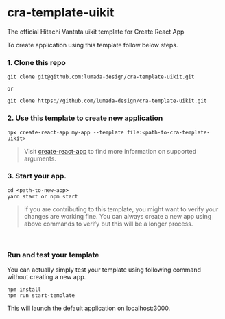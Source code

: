 # cra-template-uikit
The official Hitachi Vantata uikit template for Create React App 

To create application using this template follow below steps.

### 1. Clone this repo
```
git clone git@github.com:lumada-design/cra-template-uikit.git

or

git clone https://github.com/lumada-design/cra-template-uikit.git
```

### 2. Use this template to create new application
```
npx create-react-app my-app --template file:<path-to-cra-template-uikit>
```

> Visit [create-react-app]('https://create-react-app.dev/docs/getting-started') to find more information on supported arguments.

### 3. Start your app.
```
cd <path-to-new-app>
yarn start or npm start
```

> If you are contributing to this template, you might want to verify your changes are working fine. You can always create a new app using above commands to verify but this will be a longer process.

<br/>

### Run and test your template

You can actually simply test your template using following command without creating a new app.

```
npm install
npm run start-template
```

This will launch the default application on localhost:3000.
